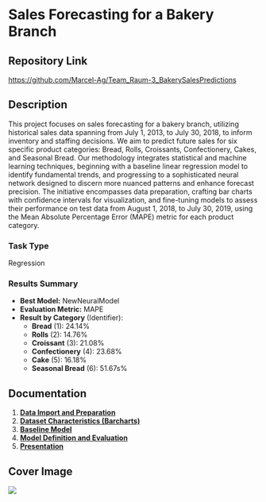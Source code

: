 # Sales Forecasting for a Bakery Branch

## Repository Link

https://github.com/Marcel-Ag/Team_Raum-3_BakerySalesPredictions

## Description

This project focuses on sales forecasting for a bakery branch, utilizing historical sales data spanning from July 1, 2013, to July 30, 2018, to inform inventory and staffing decisions. We aim to predict future sales for six specific product categories: Bread, Rolls, Croissants, Confectionery, Cakes, and Seasonal Bread. Our methodology integrates statistical and machine learning techniques, beginning with a baseline linear regression model to identify fundamental trends, and progressing to a sophisticated neural network designed to discern more nuanced patterns and enhance forecast precision. The initiative encompasses data preparation, crafting bar charts with confidence intervals for visualization, and fine-tuning models to assess their performance on test data from August 1, 2018, to July 30, 2019, using the Mean Absolute Percentage Error (MAPE) metric for each product category.

### Task Type

Regression

### Results Summary

-   **Best Model:** NewNeuralModel
-   **Evaluation Metric:** MAPE
-   **Result by Category** (Identifier):
    -   **Bread** (1): 24.14%
    -   **Rolls** (2): 14.76%
    -   **Croissant** (3): 21.08%
    -   **Confectionery** (4): 23.68%
    -   **Cake** (5): 16.18%
    -   **Seasonal Bread** (6): 51.67s%

## Documentation

1.  [**Data Import and Preparation**](/workspaces/Team_Raum-3_BakerySalesPredictions/0_DataPreparation/DataPrep.ipynb)
3.  [**Dataset Characteristics (Barcharts)**](/workspaces/Team_Raum-3_BakerySalesPredictions/1_DatasetCharacteristics/DataVis.ipynb)
4.  [**Baseline Model**](/workspaces/Team_Raum-3_BakerySalesPredictions/2_BaselineModel/LinRegModel.ipynb)
5.  [**Model Definition and Evaluation**](/workspaces/Team_Raum-3_BakerySalesPredictions/3_Model/NewNeuralModel.ipynb)
6.  [**Presentation**](/workspaces/Team_Raum-3_BakerySalesPredictions/4_Presentation/Präsentation_Raum3.pptx)

## Cover Image

![](/workspaces/Team_Raum-3_BakerySalesPredictions/CoverImage/cover_image.png)
